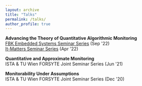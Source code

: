 ```yaml
---
layout: archive
title: "Talks"
permalink: /talks/
author_profile: true
---
```


**Advancing the Theory of Quantitative Algorithmic Monitoring**\
[FBK Embedded Systems Seminar Series](https://es.fbk.eu/) (Sep '22)\
[It-Matters Seminar Series](http://itmatters.imtlucca.it/) (Apr '22)

**Quantitative and Approximate Monitoring**\
ISTA & TU Wien FORSYTE Joint Seminar Series (Jun '21)

**Monitorability Under Assumptions**\
ISTA & TU Wien FORSYTE Joint Seminar Series (Dec '20)